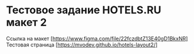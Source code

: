 # Тестовое задание HOTELS.RU макет 2
Ссылка на макет [https://www.figma.com/file/22fczdbtZ13E40gD1BkxNR]
Тестовая страница [https://mvodev.github.io/hotels-layout2/]
